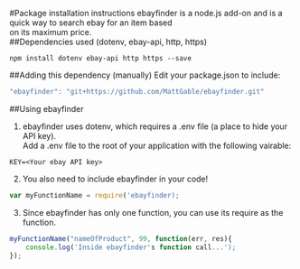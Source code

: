 #Package installation instructions
ebayfinder is a node.js add-on and is a quick way to search ebay for an item based <br />
on its maximum price.<br />
##Dependencies used (dotenv, ebay-api, http, https)
```shell
npm install dotenv ebay-api http https --save
```
##Adding this dependency (manually)
Edit your package.json to include:
```javascript
"ebayfinder": "git+https://github.com/MattGable/ebayfinder.git"
```
##Using ebayfinder
1) ebayfinder uses dotenv, which requires a .env file (a place to hide your API key).<br />
Add a .env file to the root of your application with the following vairable:
```shell
KEY=<Your ebay API key>
```
2) You also need to include ebayfinder in your code!
```javascript
var myFunctionName = require('ebayfinder);
```
3) Since ebayfinder has only one function, you can use its require as the function.
```javascript
myFunctionName("nameOfProduct", 99, function(err, res){
    console.log('Inside ebayfinder's function call...');
});
```
